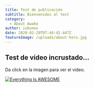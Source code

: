 ```yaml
---
title: Test de publicación
subtitle: Bienvenidos al test
category:
  - About Awake
author: iukones
date: 2020-02-29T07:44:42.447Z
featureImage: /uploads/about-hero.jpg
---
```

## Test de vídeo incrustado...

Da click en la imagen para ver el vídeo.

[![Everything Is AWESOME](https://img.youtube.com/vi/StTqXEQ2l-Y/0.jpg)](https://www.youtube.com/watch?v=StTqXEQ2l-Y "Everything Is AWESOME")
